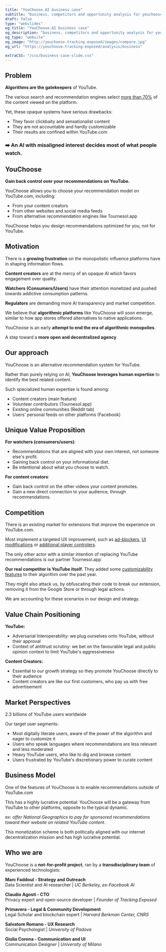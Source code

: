 ```yaml
---
title: "YouChoose.AI business case"
subtitle: "business, competitors and opportunity analysis for youchoose"
draft: false
type: "webslides"
og_title: "YouChoose.AI business case"
og_description: "business, competitors and opportunity analysis for youchoose"
og_type: "website"
og_image: "http://youchoose.tracking.exposed/images/compare.jpg" 
og_url: "https://youchoose.tracking.exposed/analysis/business"

extraCSS: "/css/business-case-slide.css"
---
```


<section>

## Problem

**Algorithms are the gatekeepers** of YouTube.

The various search and recommendation engines select [more than 70%](https://www.journalism.org/wp-content/uploads/sites/8/2020/09/Many-Americans-Get-News-on-YouTube-Where-News-Organizations-and-Independent-Producers-Thrive-Side-by-Side.pdf) of the content viewed on the platform.

Yet, these opaque systems have serious drawbacks:

* They favor clickbaity and sensationalist content
* They are not accountable and hardly customizable
* Their results are confined within YouTube.com

### ➡️ An AI with misaligned interest decides most of what people watch.

</section><section>

## YouChoose

**Gain back control over your recommendations on YouTube.**

YouChoose allows you to choose your recommendation model on YouTube.com, including:

* From your content creators
* From other websites and social media feeds
* From alternative recommendation engines like Tournesol.app

YouChoose helps you design recommendations optimized for you, not for YouTube.

</section><section>

## Motivation

There is a **growing frustration** on the monopolistic influence platforms have in shaping information flows.

**Content creators** are at the mercy of an opaque AI which favors engagement over quality.

**Watchers (Consumers/Users)** have their attention monetized and pushed towards addictive consumption patterns.

**Regulators** are demanding more AI transparency and market competition. 

We believe that **algorithmic platforms** like YouChoose will soon emerge, similar to how app stores offered alternatives to native applications.

YouChoose is an early **attempt to end the era of algorithmic monopolies**.

A step toward a **more open and decentralized agency**.

</section><section>

## Our approach

YouChoose is an alternative recommendation system for YouTube.

Rather than purely relying on AI, **YouChoose leverages human expertise** to identify the best related content. 

Such specialized human expertise is found among:

* Content creators (main feature)
* Volunteer contributors (Tournesol.app)
* Existing online communities (Reddit tab)
* Users' personal feeds on other platforms (Facebook)
 
</section><section>

## Unique Value Proposition

**For watchers (consumers/users)**:

* Recommendations that are aligned with your own interest, not someone else's profit.
* Gaining back control on your informational diet.
* Be intentional about what you choose to watch.

**For content creators**:

* Gain back control on the other videos your content promotes.
* Gain a new direct connection to your audience, through recommendations.

</section><section>

## Competition

There is an existing market for extensions that improve the experience on YouTube.com. 

Most implement a targeted UX improvement, such as [ad-blockers](https://chrome.google.com/webstore/detail/adblock-for-youtube/cmedhionkhpnakcndndgjdbohmhepckk), [UI modifications](https://chrome.google.com/webstore/detail/color-changer-for-youtube/nbgajjpkheaedahobdmhgkomjkpnnhfn) or [additional player controlers](https://chrome.google.com/webstore/detail/magic-actions-for-youtube/abjcfabbhafbcdfjoecdgepllmpfceif). 

The only other actor with a similar intention of replacing YouTube recommendations is our partner Tournesol.app 

**Our real competitor is YouTube itself.** They added some [customizability features](https://support.google.com/youtube/answer/6342839?hl=en&co=GENIE.Platform%3DAndroid) to their algorithm over the past year. 

They might also attack us, by obfuscating their code to break our extension, removing it from the Google Store or through legal actions.

We are accounting for these scenarios in our design and strategy. 

</section><section>

## Value Chain Positioning

**YouTube:**

* Adversarial Interoperability: we plug ourselves onto YouTube, without their approval
* Context of antitrust scrutiny: we bet on the favourable legal and public opinion context to limit YouTube's aggressiveness 


**Content Creators:**

* Essential to our growth strategy so they promote YouChoose directly to their audience
* Content creators are like our first customers, who pay us with free advertisement

</section><section>

## Market Perspectives

2.3 billions of YouTube users worldwide

Our target user segments: 

* Most digitally literate users, aware of the power of the algorithm and eager to customize it
* Users who speak languages where recommendations are less relevant and less moderated
* Heavy YouTube users, who like to dig and browse content
* Users frustrated by YouTube's discretionary power to curate content

</section><section>

## Business Model

One of the features of YouChoose is to enable recommendations outside of YouTube.com

This has a highly lucrative potential: YouChoose will be a gateway from YouTube to other platforms, opposite to the typical dynamic.

ex: _offer National Geographics to pay for sponsored recommendations toward their website on related YouTube content_.

This monetization scheme is both politically aligned with our internet decentralization mission and has high lucrative potential.

</section><section>

## Who we are

YouChoose is a **not-for-profit project**, ran by a **transdisciplinary team** of experienced technologists:

**Marc Faddoul - Strategy and Outreach** <br>
Data Scientist and AI researcher | *UC Berkeley, ex-Facebook AI*

**Claudio Agosti - CTO** <br>
Privacy expert and open-source developer | *Founder of Tracking.Exposed*

**Primavera - Legal & Community Development** <br>
Legal Scholar and blockchain expert | *Harvard Berkman Center, CNRS*

**Salvatore Romano - UX Research** <br>
Social Psychologist | *University of Padova*

**Giulia Corona - Communication and UI**<br>
Communication Designer | *University of Milano*

</section>

<script>
  removeHeaderFooter(1500)

  $(document).ready(function() {
      let visibleFooter = false;
      $("#final-slide").on('mousemove', function() {
        visibileFooter = !visibleFooter && restoreHeaderFooter(800);
      });
    }
  );
</script>